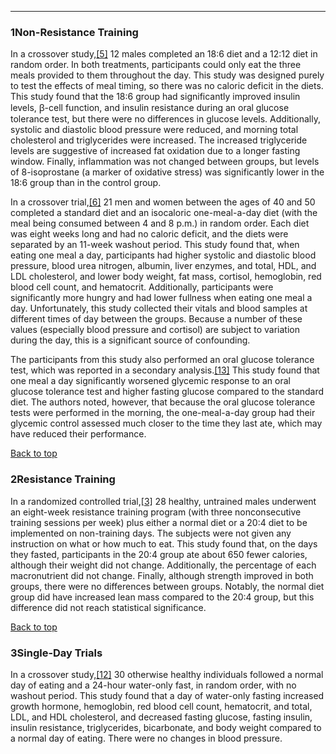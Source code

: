 





---


### 1Non-Resistance Training

In a crossover study,[[5]](#ref5) 12 males completed an 18:6 diet and a 12:12 diet in random order. In both treatments, participants could only eat the three meals provided to them throughout the day. This study was designed purely to test the effects of meal timing, so there was no caloric deficit in the diets. This study found that the 18:6 group had significantly improved insulin levels, ꞵ-cell function, and insulin resistance during an oral glucose tolerance test, but there were no differences in glucose levels. Additionally, systolic and diastolic blood pressure were reduced, and morning total cholesterol and triglycerides were increased. The increased triglyceride levels are suggestive of increased fat oxidation due to a longer fasting window. Finally, inflammation was not changed between groups, but levels of 8-isoprostane (a marker of oxidative stress) was significantly lower in the 18:6 group than in the control group.


In a crossover trial,[[6]](#ref6) 21 men and women between the ages of 40 and 50 completed a standard diet and an isocaloric one-meal-a-day diet (with the meal being consumed between 4 and 8 p.m.) in random order. Each diet was eight weeks long and had no caloric deficit, and the diets were separated by an 11-week washout period. This study found that, when eating one meal a day, participants had higher systolic and diastolic blood pressure, blood urea nitrogen, albumin, liver enzymes, and total, HDL, and LDL cholesterol, and lower body weight, fat mass, cortisol, hemoglobin, red blood cell count, and hematocrit. Additionally, participants were significantly more hungry and had lower fullness when eating one meal a day. Unfortunately, this study collected their vitals and blood samples at different times of day between the groups. Because a number of these values (especially blood pressure and cortisol) are subject to variation during the day, this is a significant source of confounding.


The participants from this study also performed an oral glucose tolerance test, which was reported in a secondary analysis.[[13]](#ref13) This study found that one meal a day significantly worsened glycemic response to an oral glucose tolerance test and higher fasting glucose compared to the standard diet. The authors noted, however, that because the oral glucose tolerance tests were performed in the morning, the one-meal-a-day group had their glycemic control assessed much closer to the time they last ate, which may have reduced their performance.


[Back to top](#c-non-resistance-training)
### 2Resistance Training

In a randomized controlled trial,[[3]](#ref3) 28 healthy, untrained males underwent an eight-week resistance training program (with three nonconsecutive training sessions per week) plus either a normal diet or a 20:4 diet to be implemented on non-training days. The subjects were not given any instruction on what or how much to eat. This study found that, on the days they fasted, participants in the 20:4 group ate about 650 fewer calories, although their weight did not change. Additionally, the percentage of each macronutrient did not change. Finally, although strength improved in both groups, there were no differences between groups. Notably, the normal diet group did have increased lean mass compared to the 20:4 group, but this difference did not reach statistical significance.


[Back to top](#c-resistance-training)
### 3Single-Day Trials

In a crossover study,[[12]](#ref12) 30 otherwise healthy individuals followed a normal day of eating and a 24-hour water-only fast, in random order, with no washout period. This study found that a day of water-only fasting increased growth hormone, hemoglobin, red blood cell count, hematocrit, and total, LDL, and HDL cholesterol, and decreased fasting glucose, fasting insulin, insulin resistance, triglycerides, bicarbonate, and body weight compared to a normal day of eating. There were no changes in blood pressure.

 


